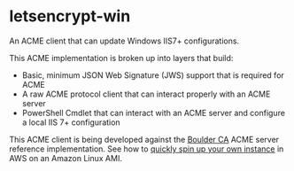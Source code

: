 # letsencrypt-win
An ACME client that can update Windows IIS7+ configurations.

This ACME implementation is broken up into layers that build:
* Basic, minimum JSON Web Signature (JWS) support that is required for ACME
* A raw ACME protocol client that can interact properly with an ACME server
* PowerShell Cmdlet that can interact with an ACME server and configure a local IIS 7+ configuration


This ACME client is being developed against the [Boulder CA](https://github.com/letsencrypt/boulder) ACME server reference implementation.  See how to [quickly spin up your own instance](https://github.com/ebekker/letsencrypt-win/wiki/Setup-Boulder-CA-on-Amazon-Linux) in AWS on an Amazon Linux AMI.
